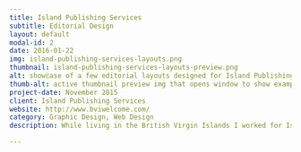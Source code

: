 ```yaml
---
title: Island Publishing Services
subtitle: Editorial Design
layout: default
modal-id: 2
date: 2016-01-22
img: island-publishing-services-layouts.png
thumbnail: island-publishing-services-layouts-preview.png
alt: showcase of a few editorial layouts designed for Island Publishing Services
thumb-alt: active thumbnail preview img that opens window to show examples of editorial designs made for Island Publishing Services
project-date: November 2015
client: Island Publishing Services 
website: http://www.bviwelcome.com/
category: Graphic Design, Web Design
description: While living in the British Virgin Islands I worked for Island Publishing Services, a tourist guide publishing company. Responsible for the design of publications, maintaining the website and leading social media efforts. I gave the magazine a fresh look to attract new readers from tourists visiting the island and proud locals alike.</p><p>My biggest challenge while working with Island Publishing Services was having to document with <a href="https://www.instagram.com/bviwelcome/" target="_blank">pictures</a> some of the island’s most famous spots and fun activities then share them with future visitors (what a drag :P).

---
```

